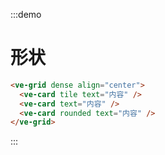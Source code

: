 :::demo

# 形状

```html
<ve-grid dense align="center">
  <ve-card tile text="内容" />
  <ve-card text="内容" />
  <ve-card rounded text="内容" />  
</ve-grid>
```

:::